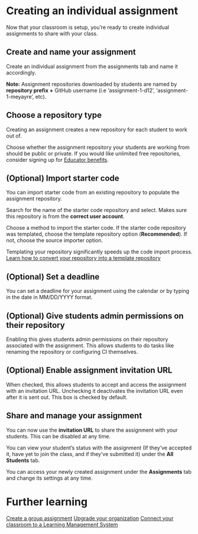 
# Creating an individual assignment
Now that your classroom is setup, you’re ready to create individual assignments to share with your class.

## Create and name your assignment
Create an individual assignment from the assignments tab and name it accordingly.




**Note:** Assignment repositories downloaded by students are named by **repository prefix +** GitHub username (i.e ‘assignment-1-d12’, ‘assignment-1-meyayre’, etc).

## Choose a repository type
Creating an assignment creates a new repository for each student to work out of.

Choose whether the assignment repository your students are working from should be public or private. If you would like unlimited free repositories, consider signing up for [Educator benefits](https://education.github.com/discount_requests/new).


## (Optional) Import starter code
You can import starter code from an existing repository to populate the assignment repository.

Search for the name of the starter code repository and select. Makes sure this repository is from the **correct user account**.





Choose a method to import the starter code. If the starter code repository was templated, choose the template repository option (**Recommended**). If not, choose the source importer option.

Templating your repository significantly speeds up the code import process. [Learn how to convert your repository into a template repository](https://classroom.github.com/help/using-template-repos-for-assignments)


## (Optional) Set a deadline
You can set a deadline for your assignment using the calendar or by typing in the date in MM/DD/YYYY format.


## (Optional) Give students admin permissions on their repository
Enabling this gives students admin permissions on their repository associated with the assignment. This allows students to do tasks like renaming the repository or configuring CI themselves.

## (Optional) Enable assignment invitation URL
When checked, this allows students to accept and access the assignment with an invitation URL. Unchecking it deactivates the invitation URL even after it is sent out. This box is checked by default.

## Share and manage your assignment
You can now use the **invitation URL** to share the assignment with your students. This can be disabled at any time.

You can view your student’s status with the assignment (If they’ve accepted it, have yet to join the class, and if they’ve submitted it) under the **All Students** tab.




You can access your newly created assignment under the **Assignments** tab and change its settings at any time.

# Further learning
[Create a group assignment](https://classroom.github.com/help/create-group-assignments)
[Upgrade your organization](https://classroom.github.com/help/upgrade-your-organization)
[Connect your classroom to a Learning Management System](https://classroom.github.com/help/connect-to-lms)
